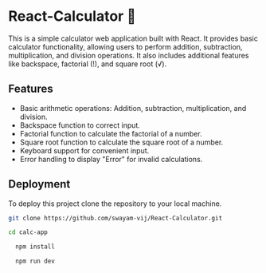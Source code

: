 
# React-Calculator 🧮

This is a simple calculator web application built with React. It provides basic calculator functionality, allowing users to perform addition, subtraction, multiplication, and division operations. It also includes additional features like backspace, factorial (!), and square root (√).




## Features

- Basic arithmetic operations: Addition, subtraction, multiplication, and division.
- Backspace function to correct input.
- Factorial function to calculate the factorial of a number.
- Square root function to calculate the square root of a number.
- Keyboard support for convenient input.
- Error handling to display "Error" for invalid calculations.



## Deployment

To deploy this project clone the repository to your local machine.
```bash
git clone https://github.com/swayam-vij/React-Calculator.git

cd calc-app
```
```bash
  npm install
```
```bash
  npm run dev
```

